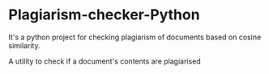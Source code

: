 # Plagiarism-checker-Python
It's a python project for checking plagiarism of documents based on cosine similarity.

A utility to check if a document's contents are plagiarised
